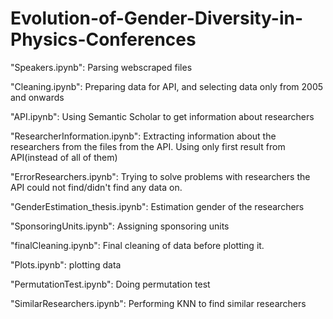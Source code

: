 # Evolution-of-Gender-Diversity-in-Physics-Conferences


"Speakers.ipynb": Parsing webscraped files 

"Cleaning.ipynb": Preparing data for API, and selecting data only from 2005 and onwards

"API.ipynb": Using Semantic Scholar to get information about researchers

"ResearcherInformation.ipynb": Extracting information about the researchers from the files from the API. Using only first result from API(instead of all of them)

"ErrorResearchers.ipynb": Trying to solve problems with researchers the API could not find/didn't find any data on. 

"GenderEstimation_thesis.ipynb": Estimation gender of the researchers

"SponsoringUnits.ipynb": Assigning sponsoring units

"finalCleaning.ipynb": Final cleaning of data before plotting it.

"Plots.ipynb": plotting data

"PermutationTest.ipynb": Doing permutation test

"SimilarResearchers.ipynb": Performing KNN to find similar researchers
